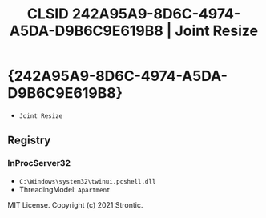 ﻿---
title: "CLSID 242A95A9-8D6C-4974-A5DA-D9B6C9E619B8 | Joint Resize"
excerpt: What is COM-Object CLSID 242A95A9-8D6C-4974-A5DA-D9B6C9E619B8?
---

# {242A95A9-8D6C-4974-A5DA-D9B6C9E619B8}

* `Joint Resize`

## Registry


### InProcServer32

* `C:\Windows\system32\twinui.pcshell.dll`
* ThreadingModel: `Apartment`

MIT License. Copyright (c) 2021 Strontic.


